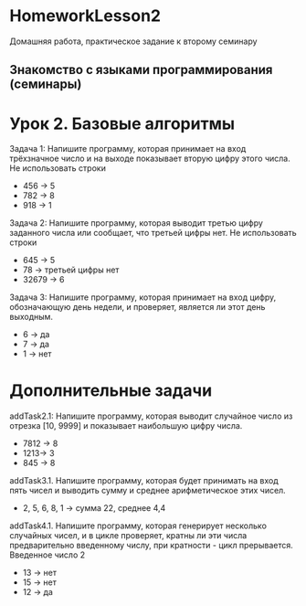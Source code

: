 # HomeworkLesson2
Домашняя работа, практическое задание к второму семинару
## Знакомство с языками программирования (семинары)
# Урок 2. Базовые алгоритмы
Задача 1: Напишите программу, которая принимает на вход трёхзначное число и на выходе показывает вторую цифру этого числа. Не использовать строки
* 456 -> 5
* 782 -> 8
* 918 -> 1

Задача 2: Напишите программу, которая выводит третью цифру заданного числа или сообщает, что третьей цифры нет. Не использовать строки
* 645 -> 5
* 78 -> третьей цифры нет
* 32679 -> 6

Задача 3: Напишите программу, которая принимает на вход цифру, обозначающую день недели, и проверяет, является ли этот день выходным.
* 6 -> да
* 7 -> да
* 1 -> нет

# Дополнительные задачи
addTask2.1: Напишите программу, которая выводит случайное число из отрезка [10, 9999] и показывает наибольшую цифру числа.
* 7812 -> 8 
* 1213-> 3 
* 845 -> 8

addTask3.1. Напишите программу, которая будет принимать на вход пять чисел и выводить сумму и среднее арифметическое этих чисел.
* 2, 5, 6, 8, 1 -> сумма 22, среднее 4,4 

addTask4.1. Напишите программу, которая генерирует несколько случайных чисел, и в цикле проверяет, кратны ли эти числа предварительно введенному числу, при кратности - цикл прерывается.
Введенное число 2
* 13 -> нет 
* 15 -> нет 
* 12 -> да

